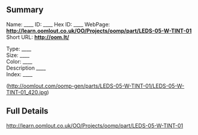 

 ## Summary
Name: ____
ID: ____
Hex ID: ____
WebPage: __http://learn.oomlout.co.uk/OO/Projects/oomp/part/LEDS-05-W-TINT-01__
Short URL: __http://oom.lt/__

Type: ____  
Size: ____  
Color: ____  
Description ____  
Index: ____


(http://oomlout.com/oomp-gen/parts/LEDS-05-W-TINT-01/LEDS-05-W-TINT-01_420.jpg)


 ## Full Details
 http://learn.oomlout.co.uk/OO/Projects/oomp/part/LEDS-05-W-TINT-01














